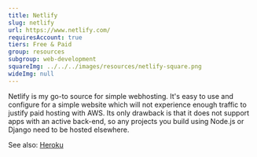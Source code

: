 ```yaml
---
title: Netlify
slug: netlify
url: https://www.netlify.com/
requiresAccount: true
tiers: Free & Paid
group: resources
subgroup: web-development
squareImg: ../../../images/resources/netlify-square.png
wideImg: null
---
```


Netlify is my go-to source for simple webhosting.  It's easy to use and configure for a simple website which will not experience enough traffic to justify paid hosting with AWS.  Its only drawback is that it does not support apps with an active back-end, so any projects you build using Node.js or Django need to be hosted elsewhere.

See also: <a href="#heroku">Heroku</a>